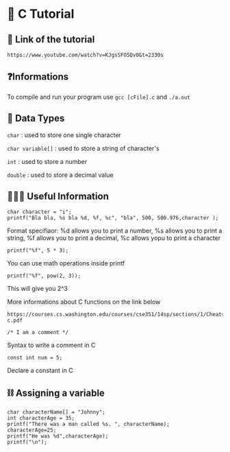# 💾 C Tutorial

## 🔗 Link of the tutorial
````
https://www.youtube.com/watch?v=KJgsSFOSQv0&t=2330s
````

## ❓Informations

To compile and run your program use ``` gcc [cFile].c ``` and ```./a.out```

## 📡 Data Types

```char``` : used to store one single character

```char variable[]``` : used to store a string of character's

```int``` : used to store a number

```double``` : used to store a decimal value

## 👨🏻‍🏫 Useful Information

````
char character = "i";
printf("Bla bla, %s bla %d, %f, %c", "bla", 500, 500.976,character );
```` 
Format specifiaor: %d allows you to print a number, %s allows you to print a string, %f allows you to print a decimal,
%c allows yopu to print a character



````
printf("%f", 5 * 3);
```` 
You can use math operations inside printf



````
printf("%f", pow(2, 3));
```` 
This will give you 2^3



More informations about C functions on the link below
````
https://courses.cs.washington.edu/courses/cse351/14sp/sections/1/Cheatsheet-c.pdf
````



````
/* I am a comment */
```` 
Syntax to write a comment in C



`````
const int num = 5;
`````
Declare a constant in C



## ⛓️ Assigning a variable

````
char characterName[] = "Johnny";
int characterAge = 35;
printf("There was a man called %s. ", characterName);
characterAge=25;
printf("He was %d",characterAge);
printf("\n");
````